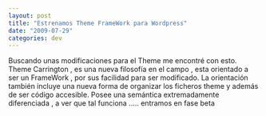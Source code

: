 ```yaml
---
layout: post
title: "Estrenamos Theme FrameWork para Wordpress"
date: "2009-07-29"
categories: dev
---
```


Buscando unas modificaciones para el Theme me encontré con esto. Theme Carrington , es una nueva filosofía en el campo , esta orientado a ser un FrameWork , por sus facilidad para ser modificado. La orientación también incluye una nueva forma de organizar los ficheros theme y además de ser código accesible. Posee una semántica extremadamente diferenciada , a ver que tal funciona ..... entramos en fase beta
